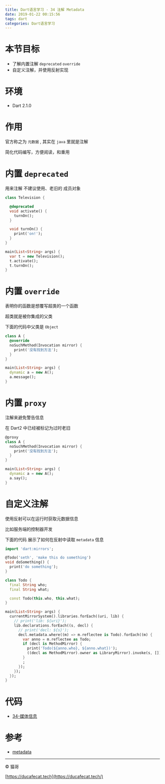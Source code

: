 ```yaml
---
title: Dart语言学习 - 34 注解 Metadata
date: 2019-01-22 00:15:56
tags: dart
categories: Dart语言学习
---
```


# 本节目标

- 了解内置注解 `deprecated` `override`
- 自定义注解，并使用反射实现

# 环境

- Dart 2.1.0

# 作用

官方称之为 `元数据` , 其实在 `java` 里就是注解

简化代码编写，方便阅读，和重用

# 内置 `deprecated`

用来注解 不建议使用、老旧的 成员对象

```dart
class Television {

  @deprecated
  void activate() {
    turnOn();
  }

  void turnOn() {
    print('on!');
  }
}

main(List<String> args) {
  var t = new Television();
  t.activate();
  t.turnOn();
}
```

# 内置 `override`

表明你的函数是想覆写超类的一个函数

超类就是被你集成的父类

下面的代码中父类是 `Object`

```dart
class A {
  @override
  noSuchMethod(Invocation mirror) {
    print('没有找到方法');
  }
}

main(List<String> args) {
  dynamic a = new A();
  a.message();
}
```

# 内置 `proxy`

注解来避免警告信息

在 Dart2 中已经被标记为过时老旧

```dart
@proxy
class A {
  noSuchMethod(Invocation mirror) {
    print('没有找到方法');
  }
}

main(List<String> args) {
  dynamic a = new A();
  a.say();
}
```

# 自定义注解

使用反射可以在运行时获取元数据信息

比如服务端的控制器开发

下面的代码 展示了如何在反射中读取 `metadata` 信息

```dart
import 'dart:mirrors';

@Todo('seth', 'make this do something')
void doSomething() {
  print('do something');
}

class Todo {
  final String who;
  final String what;

  const Todo(this.who, this.what);
}

main(List<String> args) {
  currentMirrorSystem().libraries.forEach((uri, lib) {
    // print('lib: ${uri}');
    lib.declarations.forEach((s, decl) {
      // print('decl: ${s}');
      decl.metadata.where((m) => m.reflectee is Todo).forEach((m) {
        var anno = m.reflectee as Todo;
        if (decl is MethodMirror) {
          print('Todo(${anno.who}, ${anno.what})');
          ((decl as MethodMirror).owner as LibraryMirror).invoke(s, []);
        }
        ;
      });
    });
  });
}
```

# 代码

- [34-媒体信息](https://github.com/ducafecat/dart-learn/tree/master/34-%E5%AA%92%E4%BD%93%E4%BF%A1%E6%81%AF)

# 参考

- [metadata](https://www.dartlang.org/guides/language/language-tour#metadata)

----

© 猫哥

[https://ducafecat.tech](https://ducafecat.tech/)

